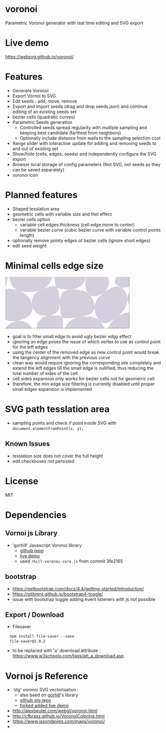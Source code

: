 # voronoi
Parametric Voronoi generator with real time editing and SVG export

# Live demo
https://websvg.github.io/voronoi/

# Features
* Generate Voronoi
* Export Vornoi to SVG
* Edit seeds : add, move, remove
* Export and import seeds (drag and drop seeds.json) and continue editing of an existing seeds set
* bezier cells (quadratic curves)
* Parametric Seeds generation
  * Controlled seeds spread regularity with multiple sampling and keeping best candidate (farthest from neighbors)
  * Optionally include distance from walls to the sampling selection cost
* Range slider with interactive update for adding and removing seeds to and out of existing set
* Show/hide (cells, edges, seeds) and independently configure the SVG export
* Browser local storage of config parameters (Not SVG, not seeds as they can be saved separately)
* voronoi icon

# Planned features
* Shaped tesslation area
* geometric cells with variable size and filet effect
* bezier cells option
  * variable cell edges thickness (cell edge move to center)
  * variable bezier curve (cubic bezier curve with variable control points length)
* optionally remove pointy edges of bezier cells (ignore short edges)
* edit seed weight

# Minimal cells edge size
<img src="./media/short_edges.gif" width=400>

* goal is to filter small edge to avoid ugly bezier edgy effect
* ignoring an edge poses the issue of which vertex to use as control point for the left edges
* using the center of the removed edge as new control point would break the tangency alignment with the previous curve
* clean way would require ignoring the corresponding site completely and extend the left edges till the small edge is nullified, thus reducing the total number of sides of the cell
* cell sides expansion only works for bezier cells not for geometric cell
* therefore, the min edge size filtering is currently disabled until proper small edges expansion is implemented

# SVG path tesslation area
* sampling points and check if point inside SVG with `document.elementFromPoint(x, y);`

## Known Issues
* tesslation size does not cover the full height
* edit checkboxes not persisted

# License
MIT

# Dependencies

## Vornoi js Library

* 'gorhill' Javascript Voronoi library
  * [github repo](https://github.com/gorhill/Javascript-Voronoi)
  * [live demo](http://www.raymondhill.net/voronoi/rhill-voronoi.html)
  * used `rhill-voronoi-core.js` from commit 3fe2165

## bootstrap
* https://getbootstrap.com/docs/4.4/getting-started/introduction/
* https://gitbrent.github.io/bootstrap4-toggle/
* issue with bootstrap toggle adding event listeners with js not possible

## Export / Download
* Filesaver

```
  npm install file-saver --save
  file-saver@2.0.2
```
* to be replaced with 'a' download attribute : https://www.w3schools.com/tags/att_a_download.asp

# Vornoi js Reference

* 'stg' voronoi SVG vectorisation : 
  * also baed on [gorhill](https://github.com/gorhill/Javascript-Voronoi)'s library
  * [github stg repo](https://github.com/stg/SVoronoiG)
  * [forked added live demo](https://websvg.github.io/svg_voronoi_gen/)
* http://alexbeutel.com/webgl/voronoi.html
* http://cfbrasz.github.io/VoronoiColoring.html
* https://www.jasondavies.com/maps/voronoi/
* 